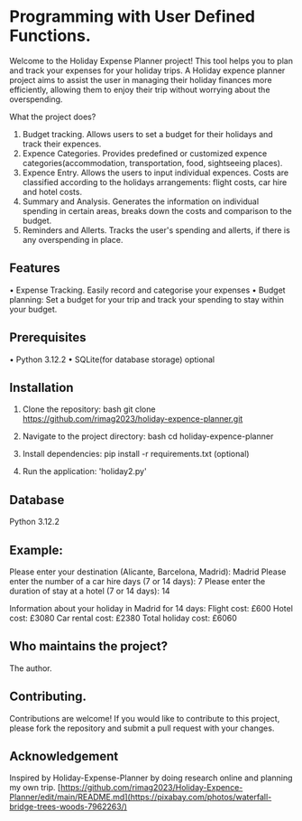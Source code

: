 #  Programming with User Defined Functions.

Welcome to the Holiday Expense Planner project! This tool helps you to plan and track your expenses for your holiday trips.
A Holiday expence planner project aims to assist the user in managing their holiday finances more efficiently, allowing them to enjoy their trip without worrying about the overspending.

What the project does?
1. Budget tracking. Allows users to set a budget for their holidays and track their expences.
2. Expence Categories.  Provides predefined or customized expence categories(accommodation, transportation, food, sightseeing places).
3. Expence Entry. Allows the users to input individual expences. Costs are classified according to the holidays arrangements: flight costs, car hire and hotel costs.
4. Summary and Analysis. Generates the information on individual spending in certain areas, breaks down the costs and comparison to the budget.
5. Reminders and Allerts. Tracks the user's spending and allerts, if there is any overspending in place.

## Features
• Expense Tracking. Easily record and categorise your expenses 
• Budget planning: Set a budget for your trip and track your spending to stay within your budget.

## Prerequisites
• Python 3.12.2
• SQLite(for database storage) optional

## Installation
1. Clone the repository:
bash
git clone https://github.com/rimag2023/holiday-expence-planner.git

2. Navigate to the project directory:
bash
cd holiday-expence-planner 
3. Install dependencies:
pip install -r requirements.txt (optional)
4. Run the application: 'holiday2.py'

## Database 
Python 3.12.2

## Example:
Please enter your destination (Alicante, Barcelona, Madrid): Madrid
Please enter the number of a car hire days (7  or 14 days): 7
Please enter the duration of stay at a hotel (7 or 14 days): 14

Information about your holiday in Madrid for 14 days: 
Flight cost: £600
Hotel cost: £3080
Car rental cost: £2380
Total holiday cost: £6060


## Who maintains the project?
The author.

## Contributing.
Contributions are welcome! If you would like to contribute to this project, please fork the repository and submit a pull request with your changes.

   
   
## Acknowledgement
Inspired by Holiday-Expense-Planner by doing research online and planning my own trip.
[https://github.com/rimag2023/Holiday-Expence-Planner/edit/main/README.md](https://pixabay.com/photos/waterfall-bridge-trees-woods-7962263/)
